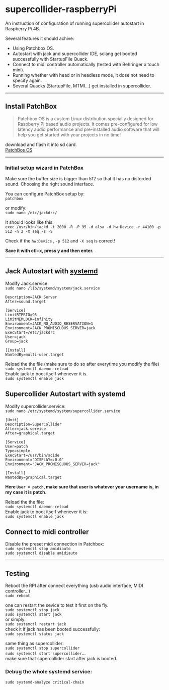 # supercollider-raspberryPi
An instruction of configuration of running supercollider autostart in Raspberry Pi 4B.

Several features it should achive: 
* Using Patchbox OS.
* Autostart with jack and supercollider IDE, sclang get booted successfully with StartupFile Quack.
* Connect to midi controller automatically (tested with Behringer x touch mini).
* Running whether with head or in headless mode, it dose not need to specify again.
* Several Quacks (StartupFile, MTMI...) get installed in supercollider.
***
## Install PatchBox
>Patchbox OS is a custom Linux distribution specially designed for Raspberry Pi based audio projects. It comes pre-configured for low latency audio performance and pre-installed audio software that will help you get started with your projects in no time!

download and flash it into sd card.  
[PatchBos OS](https://blokas.io/patchbox-os/)
***
### Initial setup wizard in PatchBox
Make sure the buffer size is bigger than 512 so that it has no distorded sound.
Choosing the right sound interface.

You can configure PatchBox setup by:  
`patchbox`  

or modify:  
`sudo nano /etc/jackdrc/`  

It should looks like this:  
`exec /usr/bin/jackd -t 2000 -R -P 95 -d alsa -d hw:Device -r 44100 -p 512 -n 2 -X seq -s -S`  

Check if the `hw:Device` , `-p 512` and `-X seq` is correct!

**Save it with ctl+x, press y and then enter.**
***
## Jack Autostart with [systemd](https://wiki.archlinux.org/title/systemd)

Modify Jack.service:  
`sudo nano /lib/systemd/system/jack.service`

```[Unit]
Description=JACK Server
After=sound.target

[Service]
LimitRTPRIO=95
LimitMEMLOCK=infinity
Environment=JACK_NO_AUDIO_RESERVATION=1
Environment=JACK_PROMISCUOUS_SERVER=jack
ExecStart=/etc/jackdrc
User=jack
Group=jack

[Install]
WantedBy=multi-user.target
```

Reload the the file (make sure to do so after everytime you modify the file)  
`sudo systemctl daemon-reload`  
Enable jack to boot itself whenever it is.  
`sudo systemctl enable jack`

## Supercollider Autostart with systemd

Modify supercollider.service:  
`sudo nano /etc/systemd/system/supercollider.service`  
```
[Unit]
Description=SuperCollider
After=jack.service
After=graphical.target

[Service]
User=patch
Type=simple
ExecStart=/usr/bin/scide
Environment="DISPLAY=:0.0"
Environment="JACK_PROMISCUOUS_SERVER=jack"

[Install]
WantedBy=graphical.target
```
**Here `User = patch`, make sure that user is whatever your username is, in my case it is patch.**

Reload the the file:  
`sudo systemctl daemon-reload`  
Enable jack to boot itself whenever it is:  
`sudo systemctl enable jack`
## Connect to midi controller

Disable the preset midi connection in Patchbox:  
`sudo systemctl stop amidiauto`  
`sudo systemctl disable amidiauto` 
***
## Testing
Reboot the RPI after connect everything (usb audio interface, MIDI controller...)  
`sudo reboot`

one can restart the sevice to test it first on the fly.  
`sudo systemctl stop jack`  
`sudo systemctl start jack`  
or simply:  
`sudo systemctl restart jack`  
check it if jack has been booted successfully:  
`sudo systemctl status jack`

same thing as supercollider:  
`sudo systemctl stop supercollider`  
`sudo systemctl start supercollider`...  
make sure that supercollider start after jack is booted.
### Debug the whole systemd service:  
`sudo systemd-analyze critical-chain`
